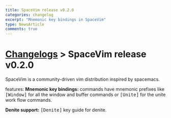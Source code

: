 ```yaml
---
title: SpaceVim release v0.2.0
categories: changelog
excerpt: "Mnemonic key bindings in SpaceVim"
type: NewsArticle
comments: true
---
```


# [Changelogs](https://spacevim.org/development#changelog) > SpaceVim release v0.2.0

SpaceVim is a community-driven vim distribution inspired by spacemacs. 

features:
**Mnemonic key bindings:** commands have mnemonic prefixes like <kbd>[Window]</kbd> for all the window and buffer commands or <kbd>[Unite]</kbd> for the unite work flow commands.

**Denite support:** <kbd>[Denite]</kbd> key guide for denite.

